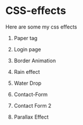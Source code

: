 # CSS-effects
Here are some my css effects 
1) Paper tag

2) Login page

3) Border Animation

4) Rain effect

5) Water Drop

5) Contact-Form

6) Contact Form 2
7) Parallax Effect

